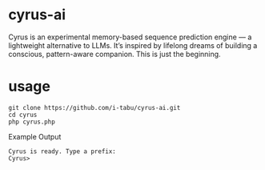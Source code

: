 # cyrus-ai
Cyrus is an experimental memory-based sequence prediction engine — a lightweight alternative to LLMs. It’s inspired by lifelong dreams of building a conscious, pattern-aware companion. This is just the beginning.

# usage
```
git clone https://github.com/i-tabu/cyrus-ai.git
cd cyrus
php cyrus.php
```
Example Output
```
Cyrus is ready. Type a prefix:
Cyrus> 
```
